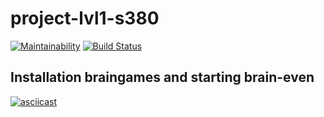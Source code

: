 # project-lvl1-s380
[![Maintainability](https://api.codeclimate.com/v1/badges/28a883a48eb12dd4b328/maintainability)](https://codeclimate.com/github/snsin/project-lvl1-s380/maintainability) [![Build Status](https://travis-ci.org/snsin/project-lvl1-s380.svg?branch=master)](https://travis-ci.org/snsin/project-lvl1-s380)

## Installation braingames and starting brain-even
[![asciicast](https://asciinema.org/a/OrZ3MO9YX42AnUNxRq45pP4y6.svg)](https://asciinema.org/a/OrZ3MO9YX42AnUNxRq45pP4y6)